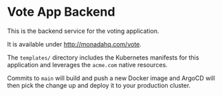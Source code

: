 # Vote App Backend

This is the backend service for the voting application.

It is available under http://monadahq.com/vote.

The `templates/` directory includes the Kubernetes manifests for this application and leverages the `acme.com` native resources.

Commits to `main` will build and push a new Docker image and ArgoCD will then pick the change up and deploy it to your production cluster.

